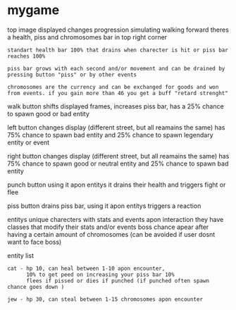 # mygame

top image displayed changes progression simulating walking forward
theres a health, piss and chromosomes bar in top right corner 

    standart health bar 100% that drains when charecter is hit or piss bar reaches 100%

    piss bar grows with each second and/or movement and can be drained by pressing button "piss" or by other events

    chromosomes are the currency and can be exchanged for goods and won from events. if you gain more than 46 you get a buff "retard strenght"


walk button
    shifts displayed frames,
    increases piss bar, 
    has a 25% chance to spawn good or bad entity

left button
    changes display (different street, but all reamains the same)
    has 75% chance to spawn bad entity and 25% chance to spawn legendary entity or event

right button
    changes display (different street, but all reamains the same)
    has 75% chance to spawn good or neutral entity and 25% chance to spawn bad entity

punch button
    using it apon entitys it drains their health and triggers fight or flee

piss button
    drains piss bar,
    using it apon entitys triggers a reaction


entitys 
    unique charecters with stats and events apon interaction
    they have classes that modify their stats and/or events
    boss chance apear after having a certain amount of chromosomes (can be avoided if user dosnt want to face boss)

entity list

    cat - hp 10, can heal between 1-10 apon encounter, 
          10% to get peed on increasing your piss bar 10%
          flees if pissed or dies if punched (if punched often spawn chance goes down )

    jew - hp 30, can steal between 1-15 chromosomes apon encounter